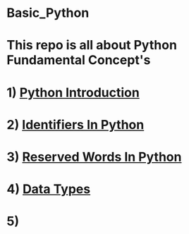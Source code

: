 # Basic_Python
 # This repo is all about Python Fundamental Concept's 
 # 1) [Python Introduction](https://github.com/mayur-data-science/Basic_Python/blob/main/python_introduction.py)
 # 2) [Identifiers In Python](https://github.com/mayur-data-science/Basic_Python/blob/main/identifiers.py)
 # 3) [Reserved Words In Python](https://github.com/mayur-data-science/Basic_Python/blob/main/reserved_words.py)
 # 4) [Data Types](https://github.com/mayur-data-science/Basic_Python/blob/main/data_types.py)
 # 5)[]()
